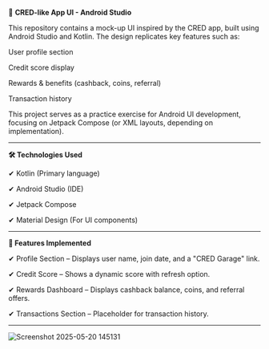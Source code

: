  🚗 **CRED-like App UI - Android Studio**

This repository contains a mock-up UI inspired by the CRED app, built using Android Studio and Kotlin. The design replicates key features such as:

User profile section

Credit score display

Rewards & benefits (cashback, coins, referral)

Transaction history

This project serves as a practice exercise for Android UI development, focusing on Jetpack Compose (or XML layouts, depending on implementation).

----

**🛠️ Technologies Used**

✔ Kotlin (Primary language)

✔ Android Studio (IDE)

✔ Jetpack Compose

✔ Material Design (For UI components)

---

**🔧 Features Implemented**

✔ Profile Section – Displays user name, join date, and a "CRED Garage" link.

✔ Credit Score – Shows a dynamic score with refresh option.

✔ Rewards Dashboard – Displays cashback balance, coins, and referral offers.

✔ Transactions Section – Placeholder for transaction history.



-----






![Screenshot 2025-05-20 145131](https://github.com/user-attachments/assets/7f492d18-0728-4d76-980c-e61fc225cd11)
